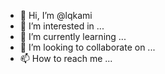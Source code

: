 - 👋 Hi, I’m @lqkami
- 👀 I’m interested in ...
- 🌱 I’m currently learning ...
- 💞️ I’m looking to collaborate on ...
- 📫 How to reach me ...

<!---
lqkami/lqkami is a ✨ special ✨ repository because its `README.md` (this file) appears on your GitHub profile.
You can click the Preview link to take a look at your changes.
--->
